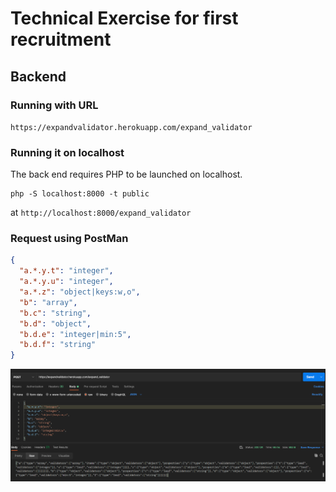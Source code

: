 # Technical Exercise for first recruitment
## Backend
### Running with URL
``
https://expandvalidator.herokuapp.com/expand_validator
``
### Running it on localhost
The back end requires PHP to be launched on localhost.
```
php -S localhost:8000 -t public
```
at
``
http://localhost:8000/expand_validator
``
### Request using PostMan
```json
{
  "a.*.y.t": "integer",
  "a.*.y.u": "integer",
  "a.*.z": "object|keys:w,o",
  "b": "array",
  "b.c": "string",
  "b.d": "object",
  "b.d.e": "integer|min:5",
  "b.d.f": "string"
}
```
![picture](readmeImages/postman.png)
